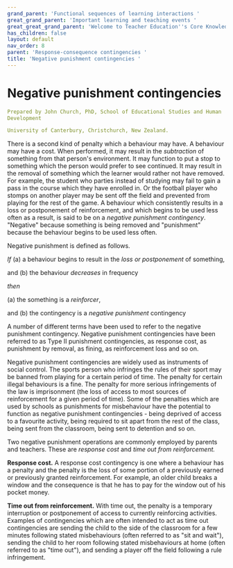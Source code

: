 ```yaml
---
grand_parent: 'Functional sequences of learning interactions '
great_grand_parent: 'Important learning and teaching events '
great_great_grand_parent: 'Welcome to Teacher Education''s Core Knowledge and Skills.'
has_children: false
layout: default
nav_order: 8
parent: 'Response-consequence contingencies '
title: 'Negative punishment contingencies '
---
```

# Negative punishment contingencies


```yaml
Prepared by John Church, PhD, School of Educational Studies and Human
Development

University of Canterbury, Christchurch, New Zealand.
```


There is a second kind of penalty which a behaviour may have. A
behaviour may have a cost. When performed, it may result in the
*subtraction* of something from that person\'s environment. It may
function to put a stop to something which the person would prefer to see
continued. It may result in the removal of something which the learner
would rather not have removed. For example, the student who parties
instead of studying may fail to gain a pass in the course which they
have enrolled in. Or the football player who stomps on another player
may be sent off the field and prevented from playing for the rest of the
game. A behaviour which consistently results in a loss or postponement
of reinforcement, and which begins to be used less often as a result, is
said to be on a *negative punishment contingency*. "Negative" because
something is being removed and "punishment" because the behaviour begins
to be used less often.

Negative punishment is defined as follows.

*If* (a) a behaviour begins to result in the *loss or postponement* of
something,

and (b) the behaviour *decreases* in frequency

*then*

\(a\) the something is a *reinforcer*,

and (b) the contingency is a *negative punishment* contingency

A number of different terms have been used to refer to the negative
punishment contingency. Negative punishment contingencies have been
referred to as Type II punishment contingencies, as response cost, as
punishment by removal, as fining, as reinforcement loss and so on.

Negative punishment contingencies are widely used as instruments of
social control. The sports person who infringes the rules of their sport
may be banned from playing for a certain period of time. The penalty for
certain illegal behaviours is a fine. The penalty for more serious
infringements of the law is imprisonment (the loss of access to most
sources of reinforcement for a given period of time). Some of the
penalties which are used by schools as punishments for misbehaviour have
the potential to function as negative punishment contingencies - being
deprived of access to a favourite activity, being required to sit apart
from the rest of the class, being sent from the classroom, being sent to
detention and so on.

Two negative punishment operations are commonly employed by parents and
teachers. These are *response cost* and *time out from reinforcement.*

**Response cost.** A response cost contingency is one where a behaviour
has a penalty and the penalty is the loss of some portion of a
previously earned or previously granted reinforcement. For example, an
older child breaks a window and the consequence is that he has to pay
for the window out of his pocket money.

**Time out from reinforcement.** With time out, the penalty is a
temporary interruption or postponement of access to currently
reinforcing activities. Examples of contingencies which are often
intended to act as time out contingencies are sending the child to the
side of the classroom for a few minutes following stated misbehaviours
(often referred to as "sit and wait"), sending the child to her room
following stated misbehaviours at home (often referred to as "time
out"), and sending a player off the field following a rule infringement.
